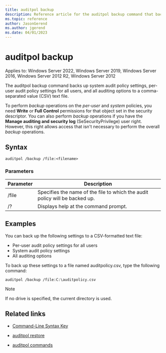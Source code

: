 ```yaml
---
title: auditpol backup
description: Reference article for the auditpol backup command that backs up system audit policy settings, per-user audit policy settings for all users, and all auditing options to a comma-separated value (CSV) text file.
ms.topic: reference
author: JasonGerend
ms.author: jgerend
ms.date: 04/01/2023
---
```

# auditpol backup

Applies to: Windows Server 2022, Windows Server 2019, Windows Server 2016, Windows Server 2012 R2, Windows Server 2012

The auditpol backup command backs up system audit policy settings, per-user audit policy settings for all users, and all auditing options to a comma-separated value (CSV) text file.

To perform *backup* operations on the *per-user* and *system* policies, you need **Write** or **Full Control** permissions for that object set in the security descriptor. You can also perform *backup* operations if you have the **Manage auditing and security log** (SeSecurityPrivilege) user right. However, this right allows access that isn't necessary to perform the overall *backup* operations.

## Syntax

```
auditpol /backup /file:<filename>
```

### Parameters

| Parameter | Description |
|-----------|------------- |
| /file | Specifies the name of the file to which the audit policy will be backed up. |
| /? | Displays help at the command prompt. |

## Examples

You can back up the following settings to a CSV-formatted text file:

- Per-user audit policy settings for all users
- System audit policy settings
- All auditing options

To back up these settings to a file named auditpolicy.csv, type the following command:

```
auditpol /backup /file:C:\auditpolicy.csv
```

> [!NOTE]
> If no drive is specified, the current directory is used.

## Related links

- [Command-Line Syntax Key](command-line-syntax-key.md)

- [auditpol restore](auditpol-restore.md)

- [auditpol commands](auditpol.md)
